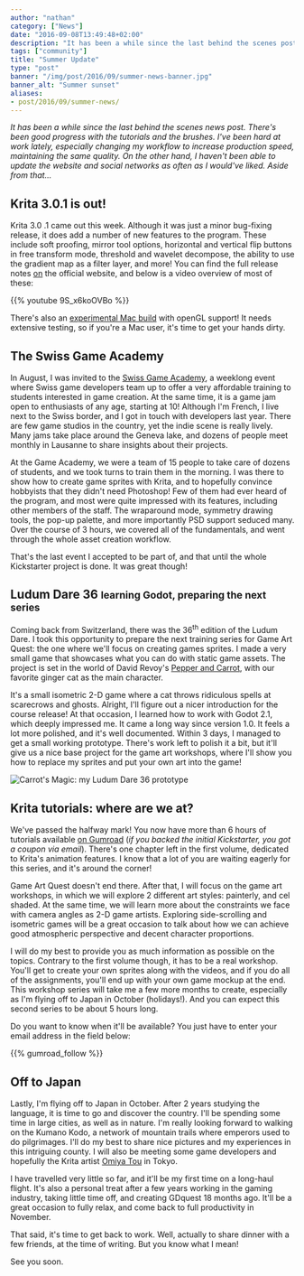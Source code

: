 ```yaml
---
author: "nathan"
category: ["News"]
date: "2016-09-08T13:49:48+02:00"
description: "It has been a while since the last behind the scenes post. Time for a batch of fresh news about Krita, GDquest, and everything alike."
tags: ["community"]
title: "Summer Update"
type: "post"
banner: "/img/post/2016/09/summer-news-banner.jpg"
banner_alt: "Summer sunset"
aliases:
- post/2016/09/summer-news/
---
```


_It has been a while since the last behind the scenes news post. There's been good progress with the tutorials and the brushes. I've been hard at work lately, especially changing my workflow to increase production speed, maintaining the same quality. On the other hand, I haven't been able to update the website and social networks as often as I would've liked. Aside from that..._

## Krita 3.0.1 is out!

Krita 3.0 .1 came out this week. Although it was just a minor bug-fixing release, it does add a number of new features to the program. These include soft proofing, mirror tool options, horizontal and vertical flip buttons in free transform mode, threshold and wavelet decompose, the ability to use the gradient map as a filter layer, and more! You can find the full release notes [on](https://krita.org/en/item/krita-3-0-1-update-brings-numerous-fixes/) the official website, and below is a video overview of most of these:

{{% youtube 9S_x6koOVBo %}}

There's also an [experimental Mac build](https://krita.org/en/item/experimental-osx-build-available/) with openGL support! It needs extensive testing, so if you're a Mac user, it's time to get your hands dirty.

## The Swiss Game Academy

In August, I was invited to the [Swiss Game Academy](http://gameacademy.ch/), a weeklong event where Swiss game developers team up to offer a very affordable training to students interested in game creation. At the same time, it is a game jam open to enthusiasts of any age, starting at 10! Although I'm French, I live next to the Swiss border, and I got in touch with developers last year. There are few game studios in the country, yet the indie scene is really lively. Many jams take place around the Geneva lake, and dozens of people meet monthly in Lausanne to share insights about their projects.

<!-- TODO: Screenshot -->

At the Game Academy, we were a team of 15 people to take care of dozens of students, and we took turns to train them in the morning. I was there to show how to create game sprites with Krita, and to hopefully convince hobbyists that they didn't need Photoshop! Few of them had ever heard of the program, and most were quite impressed with its features, including other members of the staff. The wraparound mode, symmetry drawing tools, the pop-up palette, and more importantly PSD support seduced many. Over the course of 3 hours, we covered all of the fundamentals, and went through the whole asset creation workflow.

That's the last event I accepted to be part of, and that until the whole Kickstarter project is done. It was great though!

## Ludum Dare 36 <small>learning Godot, preparing the next series</small>

Coming back from Switzerland, there was the 36<sup>th</sup> edition of the Ludum Dare. I took this opportunity to prepare the next training series for Game Art Quest: the one where we'll focus on creating games sprites. I made a very small game that showcases what you can do with static game assets. The project is set in the world of David Revoy's [Pepper and Carrot](http://www.peppercarrot.com/), with our favorite ginger cat as the main character.

It's a small isometric 2-D game where a cat throws ridiculous spells at scarecrows and ghosts. Alright, I'll figure out a nicer introduction for the course release! At that occasion, I learned how to work with Godot 2.1, which deeply impressed me. It came a long way since version 1.0. It feels a lot more polished, and it's well documented. Within 3 days, I managed to get a small working prototype. There's work left to polish it a bit, but it'll give us a nice base project for the game art workshops, where I'll show you how to replace my sprites and put your own art into the game!

![Carrot's Magic: my Ludum Dare 36 prototype](/img/post/2016/09/ludum-dare-36-godot-prototype.jpg)

## Krita tutorials: where are we at?

We've passed the halfway mark! You now have more than 6 hours of tutorials available [on Gumroad](https://gum.co/krita-tutorial-for-game-artists) (_if you backed the initial Kickstarter, you got a coupon via email_). There's one chapter left in the first volume, dedicated to Krita's animation features. I know that a lot of you are waiting eagerly for this series, and it's around the corner!

<!-- TODO: Screenshot -->

Game Art Quest doesn't end there. After that, I will focus on the game art workshops, in which we will explore 2 different art styles: painterly, and cel shaded. At the same time, we will learn more about the constraints we face with camera angles as 2-D game artists. Exploring side-scrolling and isometric games will be a great occasion to talk about how we can achieve good atmospheric perspective and decent character proportions.

I will do my best to provide you as much information as possible on the topics. Contrary to the first volume though, it has to be a real workshop. You'll get to create your own sprites along with the videos, and if you do all of the assignments, you'll end up with your own game mockup at the end. This workshop series will take me a few more months to create, especially as I'm flying off to Japan in October (holidays!). And you can expect this second series to be about 5 hours long.

Do you want to know when it'll be available? You just have to enter your email address in the field below:

{{% gumroad_follow %}}

## Off to Japan

Lastly, I'm flying off to Japan in October. After 2 years studying the language, it is time to go and discover the country. I'll be spending some time in large cities, as well as in nature. I'm really looking forward to walking on the Kumano Kodo, a network of mountain trails where emperors used to do pilgrimages. I'll do my best to share nice pictures and my experiences in this intriguing county. I will also be meeting some game developers and hopefully the Krita artist [Omiya Tou](https://krita.org/en/item/interview-with-omiya-tou/) in Tokyo.

<!-- TODO: Screenshot -->

I have travelled very little so far, and it'll be my first time on a long-haul flight. It's also a personal treat after a few years working in the gaming industry, taking little time off, and creating GDquest 18 months ago. It'll be a great occasion to fully relax, and come back to full productivity in November.

That said, it's time to get back to work. Well, actually to share dinner with a few friends, at the time of writing. But you know what I mean!

See you soon.
